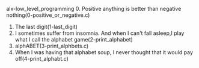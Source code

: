 alx-low_level_programming
0. Positive anything is better than negative nothing(0-positive_or_negative.c)
1. The last digit(1-last_digit)
2. I sometimes suffer from insomnia. And when I can't fall asleep,I play what I call the alphabet game(2-print_alphabet)
3. alphABET(3-print_alphbets.c)
4. When I was having that alphabet soup, I never thought that it would pay off(4-print_alphabt.c)
